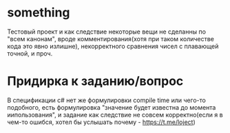 # something
Тестовый проект и как следствие некоторые вещи не сделанны по "всем канонам", вроде комментирования(хотя при таком количестве кода это явно излишне), некорректного сравнения чисел с плавающей точной, и проч.

# Придирка к заданию/вопрос
В спецификации c# нет же формулировки compile time или чего-то подобного, есть формулировка "значение будет известна до момента иипользования", и задание как следствие не совсем корректно(если я в чем-то ошибся, хотел бы услышать почему  - https://t.me/loject)
